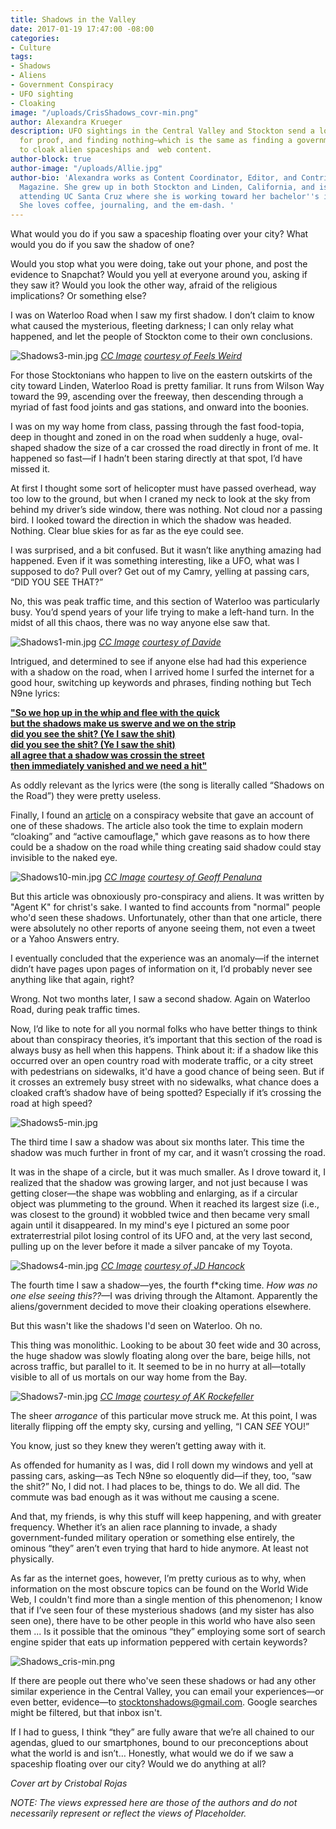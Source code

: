 ```yaml
---
title: Shadows in the Valley
date: 2017-01-19 17:47:00 -08:00
categories:
- Culture
tags:
- Shadows
- Aliens
- Government Conspiracy
- UFO sighting
- Cloaking
image: "/uploads/CrisShadows_covr-min.png"
author: Alexandra Krueger
description: UFO sightings in the Central Valley and Stockton send a local spelunking
  for proof, and finding nothing—which is the same as finding a government conspiracy
  to cloak alien spaceships and  web content.
author-block: true
author-image: "/uploads/Allie.jpg"
author-bio: 'Alexandra works as Content Coordinator, Editor, and Contributor for Placeholder
  Magazine. She grew up in both Stockton and Linden, California, and is currently
  attending UC Santa Cruz where she is working toward her bachelor''s in Literature.
  She loves coffee, journaling, and the em-dash. '
---
```


What would you do if you saw a spaceship floating over your city? What would you do if you saw the shadow of one?

Would you stop what you were doing, take out your phone, and post the evidence to Snapchat? Would you yell at everyone around you, asking if they saw it? Would you look the other way, afraid of the religious implications? Or something else?

I was on Waterloo Road when I saw my first shadow. I don’t claim to know what caused the mysterious, fleeting darkness; I can only relay what happened, and let the people of Stockton come to their own conclusions.

![Shadows3-min.jpg](/uploads/Shadows3-min.jpg)
[*CC Image*](https://creativecommons.org/licenses/by-sa/2.0/legalcode) [*courtesy of Feels Weird*](https://www.flickr.com/photos/feelsweird/1122596208/in/photolist-2HcAK3-6z5WNP-5zTrM-6WatpQ-y6g6Z-f2Knx-7261ej-8AWyE8-81N6H9-8hrX6v-6QMEQD-a9DyVA-9dmhE-cn2b6h-5nKcHJ-a9AEjF-9V7hc-7221SK-2H8gfv-yn1Pt-6CX3eR-3ZBrx-uTPtf-6MUDgc-jAqQFM-r55a-9Ep4Gm-9Em7yp-9Ep3VU-asQymq-86iGn3-q3n6mS-dHBqoj-FZFvGX-suPQJY-4NjYu-bcb5Jv-9jGCu-8SQvax-c5dpmj-4Z2H2M-cgpuGs-8LbPAN-oJmFy9-4WspXT-LG4Cr-2kgaWX-dCi6SC-6zP9zC-fdsuXQ)

For those Stocktonians who happen to live on the eastern outskirts of the city toward Linden, Waterloo Road is pretty familiar. It runs from Wilson Way toward the 99, ascending over the freeway, then descending through a myriad of fast food joints and gas stations, and onward into the boonies.

I was on my way home from class, passing through the fast food-topia, deep in thought and zoned in on the road when suddenly a huge, oval-shaped shadow the size of a car crossed the road directly in front of me. It happened so fast—if I hadn’t been staring directly at that spot, I’d have missed it.

At first I thought some sort of helicopter must have passed overhead, way too low to the ground, but when I craned my neck to look at the sky from behind my driver’s side window, there was nothing. Not cloud nor a passing bird. I looked toward the direction in which the shadow was headed. Nothing. Clear blue skies for as far as the eye could see.

I was surprised, and a bit confused. But it wasn’t like anything amazing had happened. Even if it was something interesting, like a UFO, what was I supposed to do? Pull over? Get out of my Camry, yelling at passing cars, “DID YOU SEE THAT?”

No, this was peak traffic time, and this section of Waterloo was particularly busy. You’d spend years of your life trying to make a left-hand turn. In the midst of all this chaos, there was no way anyone else saw that.

![Shadows1-min.jpg](/uploads/Shadows1-min.jpg)
[*CC Image*](https://creativecommons.org/licenses/by-sa/2.0/legalcode) [*courtesy of Davide*](https://www.flickr.com/photos/santodave/2524120618/in/photolist-4R3M81-Ew7dSB-7iCx6G-x4ym4H-bxnmrc-86iGn3-ac1yLi-kMQGw-dHBqoj-FZFvGX-suPQJY-4NjYu-bcb5Jv-9jGCu-c5dpmj-4Z2H2M-cgpuGs-8LbPAN-oJmFy9-4WspXT-LG4Cr-2kgaWX-dCi6SC-6zP9zC-fdsuXQ-nJMD7o-75NMVz-eWTs9L-kMQGv-9zDAow-9wvX96-bcb5JT-aHDS-tL7RD-Fe3XL-4YZ2kw-bmhYfv-9N7PMT-9BDXSG-eWG44D-5cGMyE-q3n6mS-8SQvax-hp1Mcb-FRV8M-2FEyZu-fddbov-fddbn8-fdsuZQ-fddbp6/)

Intrigued, and determined to see if anyone else had had this experience with a shadow on the road, when I arrived home I surfed the internet for a good hour, switching up keywords and phrases, finding nothing but Tech N9ne lyrics:

**["So we hop up in the whip and flee with the quick\
but the shadows make us swerve and we on the strip\
did you see the shit? (Ye I saw the shit)\
did you see the shit? (Ye I saw the shit)\
all agree that a shadow was crossin the street\
then immediately vanished and we need a hit"](http://www.azlyrics.com/lyrics/techn9ne/shadowsontheroad.html)**

As oddly relevant as the lyrics were (the song is literally called “Shadows on the Road”) they were pretty useless.

Finally, I found an [article](http://theobjectreport.blogspot.com/2015/06/an-account-of-one-of-my-personal.html) on a conspiracy website that gave an account of one of these shadows. The article also took the time to explain modern “cloaking” and “active camouflage," which gave reasons as to how there could be a shadow on the road while thing creating said shadow could stay invisible to the naked eye.

![Shadows10-min.jpg](/uploads/Shadows10-min.jpg)
[*CC Image*](https://creativecommons.org/licenses/by/2.0/legalcode) [*courtesy of Geoff Penaluna*](https://www.flickr.com/photos/36199303@N04/3645776763/in/photolist-6yayq4-dkBV1i-CqDQbg-CqDLse-dar3aC-9KZdTJ-5zszjp-CqDsDD-CPx19z-dkBJ77-DfKZDx-Do2Uxv-dkBGMz-dkBTZz-DfKUVe-dkBv3F-bFiuLz-fM97tg-8KZ4sG-6U4dYi-dkBzwc-4h2suN-CqDWLk-dkBC9K-DfL9Tp-DfL9ei-cHQG9E-c9bkMy-532tXU-dkBThW-dkBPnj-CPxqZg-CPx9SB-dkBzmJ-dkBPFD-dkBV1s-kcFcko-dkBAGi-DdsTJ3-opWjky-jwMd7X-CPxeDk-DfKXuT-dkBxCS-dkBQ35-JgiuUp-7DCRqQ-DfKLJV-dkBHwX-AbpyQ)

But this article was obnoxiously pro-conspiracy and aliens. It was written by "Agent K" for christ's sake. I wanted to find accounts from "normal" people who'd seen these shadows. Unfortunately, other than that one article, there were absolutely no other reports of anyone seeing them, not even a tweet or a Yahoo Answers entry.

I eventually concluded that the experience was an anomaly—if the internet didn’t have pages upon pages of information on it, I’d probably never see anything like that again, right?

Wrong. Not two months later, I saw a second shadow. Again on Waterloo Road, during peak traffic times.

Now, I’d like to note for all you normal folks who have better things to think about than conspiracy theories, it’s important that this section of the road is always busy as hell when this happens. Think about it: if a shadow like this occurred over an open country road with moderate traffic, or a city street with pedestrians on sidewalks, it'd have a good chance of being seen. But if it crosses an extremely busy street with no sidewalks, what chance does a cloaked craft’s shadow have of being spotted? Especially if it’s crossing the road at high speed?

![Shadows5-min.jpg](/uploads/Shadows5-min.jpg)

The third time I saw a shadow was about six months later. This time the shadow was much further in front of my car, and it wasn’t crossing the road.

It was in the shape of a circle, but it was much smaller. As I drove toward it, I realized that the shadow was growing larger, and not just because I was getting closer—the shape was wobbling and enlarging, as if a circular object was plummeting to the ground. When it reached its largest size (i.e., was closest to the ground) it wobbled twice and then became very small again until it disappeared. In my mind's eye I pictured an some poor extraterrestrial pilot losing control of its UFO and, at the very last second, pulling up on the lever before it made a silver pancake of my Toyota.

![Shadows4-min.jpg](/uploads/Shadows4-min.jpg)
[*CC Image*](https://creativecommons.org/licenses/by/2.0/legalcode) [*courtesy of JD Hancock*](https://www.flickr.com/photos/jdhancock/3768742468/in/photolist-6K2MQq-5F4fNi-7Mt3KT-6SRndr-7MsWw6-dXTh7R-8yAELa-7MwTTj-nxkXgP-jyU4Wy-7MwW4C-68URt6-bHzgme-9ubw5L-6xEeo-4Jhm1e-fTyiC-bF5JK-8s1Zyi-sdkfQ-ucxMj-MBF5-3fRwy9-9Emahv-arpYoP-8Lb5j-61Uvcj-25HPr-5TQCsc-2F2HXc-3fLqhV-av8z-aeW6Jd-CCgQY8-7LAoHL-C3EeRp-btX7o6-aeW6HW-9zXhJf-5jGpPi-5AuaFs-bR4RK-gHSBR7-5NPh4j-ehZhWC-tJmfV-8cpgvL-5NJZPK-aWa2gr-JaJ5b)

The fourth time I saw a shadow—yes, the fourth f\*cking time. *How was no one else seeing this??*—I was driving through the Altamont. Apparently the aliens/government decided to move their cloaking operations elsewhere.

But this wasn't like the shadows I'd seen on Waterloo. Oh no.

This thing was monolithic. Looking to be about 30 feet wide and 30 across, the huge shadow was slowly floating along over the bare, beige hills, not across traffic, but parallel to it. It seemed to be in no hurry at all—totally visible to all of us mortals on our way home from the Bay.

![Shadows7-min.jpg](/uploads/Shadows7-min.jpg)
[*CC Image*](https://creativecommons.org/licenses/by-sa/2.0/legalcode) [*courtesy of AK Rockefeller*](https://www.flickr.com/photos/akrockefeller/10401709234/in/photolist-gRatLo-7EvZpE-ah8dSg-dkBP6K-7Mmymp-78cMbX-3LfyD-dkBvW6-hv13Lq-eyh9MY-a7DJWf-2krL5w-dkBPk6-7KqLeM-7362ss-dkBRRv-GwjJoo-dkBPWr-7fDe8G-7Q4NfR-86k988-7mNtmC-biMAh8-7psVxd-9SrpAA-i6HfxA-iRVAfR-baKyE-4UXCSp-ei3Hy-nH84u-eSGv2D-afvYSX-55fy3y-8j4x2-qHL1Vy-4r1PTj-6cZ2Gs-erZkRJ-a7ASan-bfskTM-shGAB-5e2NFQ-MtvMw-5w8cP5-pAuNgH-5kXZWU-NeDeX5-84zCmJ-omLD2c)

The sheer *arrogance* of this particular move struck me. At this point, I was literally flipping off the empty sky, cursing and yelling, “I CAN *SEE* YOU!”

You know, just so they knew they weren’t getting away with it.

As offended for humanity as I was, did I roll down my windows and yell at passing cars, asking—as Tech N9ne so eloquently did—if they, too, “saw the shit?” No, I did not. I had places to be, things to do. We all did. The commute was bad enough as it was without me causing a scene.

And that, my friends, is why this stuff will keep happening, and with greater frequency. Whether it’s an alien race planning to invade, a shady government-funded military operation or something else entirely, the ominous “they” aren’t even trying that hard to hide anymore. At least not physically.

As far as the internet goes, however, I’m pretty curious as to why, when information on the most obscure topics can be found on the World Wide Web, I couldn't find more than a single mention of this phenomenon; I know that if I’ve seen four of these mysterious shadows (and my sister has also seen one), there have to be other people in this world who have also seen them ... Is it possible that the ominous “they” employing some sort of search engine spider that eats up information peppered with certain keywords?

![Shadows_cris-min.png](/uploads/Shadows_cris-min.png)

If there are people out there who've seen these shadows or had any other similar experience in the Central Valley, you can email your experiences—or even better, evidence—to stocktonshadows@gmail.com. Google searches might be filtered, but that inbox isn't.

If I had to guess, I think “they” are fully aware that we’re all chained to our agendas, glued to our smartphones, bound to our preconceptions about what the world is and isn’t… Honestly, what would we do if we saw a spaceship floating over our city? Would we do anything at all?

*Cover art by Cristobal Rojas*

*NOTE: The views expressed here are those of the authors and do not necessarily represent or reflect the views of Placeholder.*